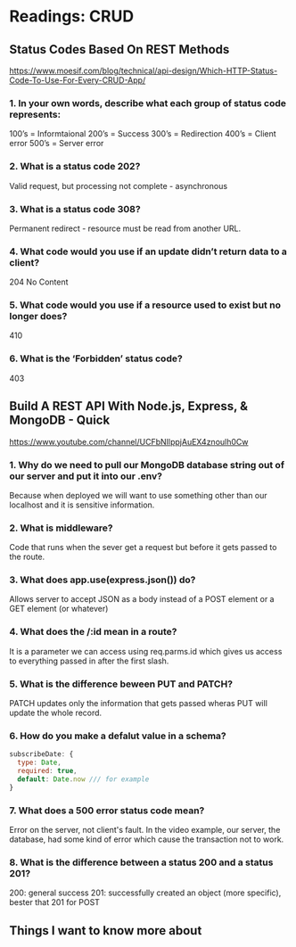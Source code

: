 # Readings: CRUD

## Status Codes Based On REST Methods

https://www.moesif.com/blog/technical/api-design/Which-HTTP-Status-Code-To-Use-For-Every-CRUD-App/

### 1. In your own words, describe what each group of status code represents:

100’s = Informtaional
200’s = Success
300’s = Redirection
400’s = Client error
500’s = Server error

### 2. What is a status code 202?

Valid request, but processing not complete - asynchronous

### 3. What is a status code 308?

Permanent redirect - resource must be read from another URL.

### 4. What code would you use if an update didn’t return data to a client?

204 No Content

### 5. What code would you use if a resource used to exist but no longer does?

410

### 6. What is the ‘Forbidden’ status code?

403

## Build A REST API With Node.js, Express, & MongoDB - Quick

https://www.youtube.com/channel/UCFbNIlppjAuEX4znoulh0Cw

### 1. Why do we need to pull our MongoDB database string out of our server and put it into our .env?

Because when deployed we will want to use something other than our localhost and it is sensitive information.

### 2. What is middleware?

Code that runs when the sever get a request but before it gets passed to the route.

### 3. What does app.use(express.json()) do?

Allows server to accept JSON as a body instead of a POST element or a GET element (or whatever)

### 4. What does the /:id mean in a route?

It is a parameter we can access using req.parms.id which gives us access to everything passed in after the first slash.

### 5. What is the difference beween PUT and PATCH?

PATCH updates only the information that gets passed wheras PUT will update the whole record.

### 6. How do you make a defalut value in a schema?

```Javascript
subscribeDate: {
  type: Date,
  required: true,
  default: Date.now /// for example
}
```

### 7. What does a 500 error status code mean?

Error on the server, not client's fault. In the video example, our server, the database, had some kind of error which cause the transaction not to work.

### 8. What is the difference between a status 200 and a status 201?

200: general success
201: successfully created an object (more specific), bester that 201 for POST

## Things I want to know more about
